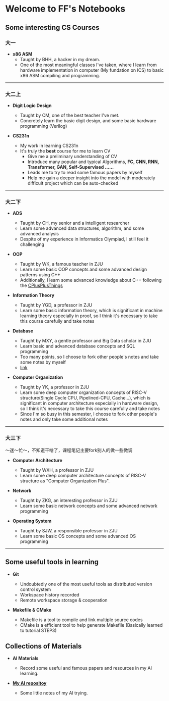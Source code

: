 # Welcome to FF's Notebooks

## Some interesting CS Courses

### 大一

- **x86 ASM**
    - Taught by BHH, a hacker in my dream.
    - One of the most meaningful classes I've taken, where I learn from hardware implementation in computer (My fundation on ICS) to basic x86 ASM compiling and programming. 

----

### 大二上

- **Digit Logic Design**
    - Taught by CM, one of the best teacher I've met.
    - Concretely learn the basic digit design, and some basic hardware programming (Verilog)

- **CS231n**
    - My work in learning CS231n
    - It's truly the **best** course for me to learn CV
        - Give me a preliminary understanding of CV
        - Introduce many popular and typical Algorithms, **FC, CNN, RNN, Transformer, GAN, Self-Supervised ……**
        - Leads me to try to read some famous papers by myself
        - Help me gain a deeper insight into the model with moderately difficult project which can be auto-checked 

----

### 大二下

- **ADS**
    - Taught by CH, my senior and a intelligent researcher 
    - Learn some advanced data structures, algorithm, and some advanced analysis
    - Despite of my experience in Informatics Olympiad, I still feel it challenging

- **OOP**
    - Taught by WK, a famous teacher in ZJU
    - Learn some basic OOP concepts and some advanced design patterns using C++
    - Additionally, I learn some advanced knowledge about C++ following the [CPlusPlusThings](https://light-city.github.io/stories_things/)

- **Information Theory**
    - Taught by YGD, a professor in ZJU
    - Learn some basic information theory, which is significant in machine learning theory especially in proof, so I think it's necessary to take this course carefully and take notes

- **Database**
    - Taught by MXY, a gentle professor and Big Data scholar in ZJU
    - Learn basic and advanced database concepts and SQL programming
    - Too many points, so I choose to fork other people's notes and take some notes by myself
    - [link](https://github.com/yile-liu/ZJU_database_system)

- **Computer Organization**
    - Taught by YK, a professor in ZJU
    - Learn some deep computer organization concepts of RISC-V structure(Single Cycle CPU, Pipelined-CPU, Cache...), which is significant in computer architecture especially in hardware design, so I think it's necessary to take this course carefully and take notes
    - Since I'm so busy in this semester, I choose to fork other people's notes and only take some additional notes

----

### 大三下

～迷～忙～，不知道干啥了，课程笔记主要fork别人的做一些微调

- **Computer Architecture**
    - Taught by WXH, a professor in ZJU
    - Learn some deep computer architecture concepts of RISC-V structure as "Computer Organization Plus".

- **Network**
    - Taught by ZKG, an interesting professor in ZJU
    - Learn some basic network concepts and some advanced network programming

- **Operating System**
    - Taught by SJW, a responsible professor in ZJU
    - Learn some basic OS concepts and some advanced OS programming

----

## Some useful tools in learning

- **Git**
    - Undoubtedly one of the most useful tools as distributed version control system
    - Workspace history recorded
    - Remote workspace storage & cooperation

- **Makefile & CMake**
    - Makefile is a tool to compile and link multiple source codes
    - CMake is a efficient tool to help generate Makefile (Basically learned to tutorial STEP3)

## Collections of Materials

- **AI Materials**
    - Record some useful and famous papers and resources in my AI learning. 

- [**My AI repositoy**](https://github.com/fightingff/AI)

    - Some little notes of my AI trying. 